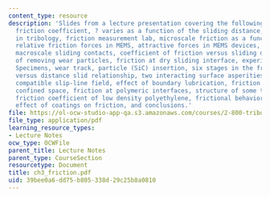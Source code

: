 ```yaml
---
content_type: resource
description: 'Slides from a lecture presentation covering the following topics: Friction,
  friction coefficient, ? varies as a function of the sliding distance, scale issues
  in tribology, friction measurement lab, microscale friction as a function of coating,
  relative friction forces in MEMS, attractive forces in MEMS devices, friction at
  macroscale sliding contacts, coefficient of friction versus sliding distance, effect
  of removing wear particles, friction at dry sliding interface, experimental setup,
  Specimens, wear track, particle (SiC) insertion, six stages in the frictional force
  versus distance slid relationship, two interacting surface asperities, geometrically
  compatible slip-line field, effect of boundary lubrication, friction in geometrically
  confined space, friction at polymeric interfaces, structure of some thermoplastics,
  friction coefficient of low density polyethylene, frictional behavior of composites,
  effect of coatings on friction, and conclusions.'
file: https://ol-ocw-studio-app-qa.s3.amazonaws.com/courses/2-800-tribology-fall-2004/39bee0a6dd75b805338d29c25b8a0810_ch3_friction.pdf
file_type: application/pdf
learning_resource_types:
- Lecture Notes
ocw_type: OCWFile
parent_title: Lecture Notes
parent_type: CourseSection
resourcetype: Document
title: ch3_friction.pdf
uid: 39bee0a6-dd75-b805-338d-29c25b8a0810
---
```

